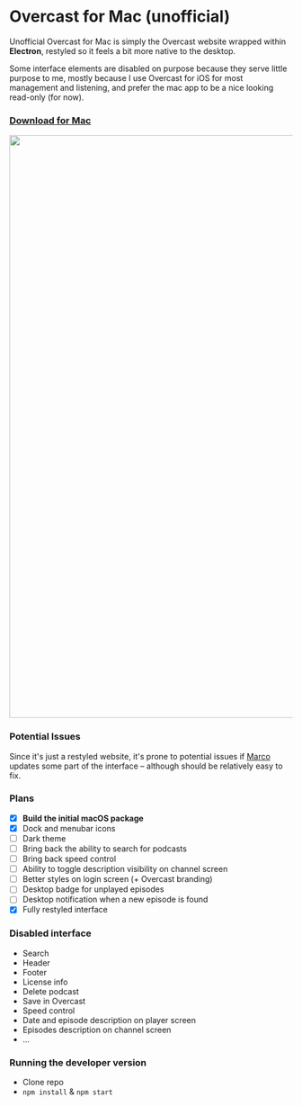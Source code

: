 # Overcast for Mac (unofficial)

Unofficial Overcast for Mac is simply the Overcast website wrapped within
**Electron**, restyled so it feels a bit more native to the desktop.

Some interface elements are disabled on purpose because they serve little
purpose to me, mostly because I use Overcast for iOS for most management and listening, and prefer the mac app to be a nice looking read-only (for now).

### **[Download for Mac](https://github.com/oskarkrawczyk/overcast-mac/releases)**

<img width="1036" alt="" src="https://cloud.githubusercontent.com/assets/34213/18993766/17eb58b0-8725-11e6-8a52-a631e7c57e7b.png">

### Potential Issues

Since it's just a restyled website, it's prone to potential issues if [Marco](https://twitter.com/marcoarment)
updates some part of the interface – although should be relatively easy to fix.

### Plans

- [x] **Build the initial macOS package**
- [x] Dock and menubar icons
- [ ] Dark theme
- [ ] Bring back the ability to search for podcasts
- [ ] Bring back speed control
- [ ] Ability to toggle description visibility on channel screen
- [ ] Better styles on login screen (+ Overcast branding)
- [ ] Desktop badge for unplayed episodes
- [ ] Desktop notification when a new episode is found
- [x] Fully restyled interface

### Disabled interface

- Search
- Header
- Footer
- License info
- Delete podcast
- Save in Overcast
- Speed control
- Date and episode description on player screen
- Episodes description on channel screen
- ...

### Running the developer version

- Clone repo
- `npm install` & `npm start`
